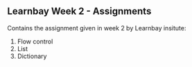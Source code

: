 ## Learnbay Week 2 - Assignments

Contains the assignment given in week 2 by Learnbay insitute:
1. Flow control
2. List 
3. Dictionary
